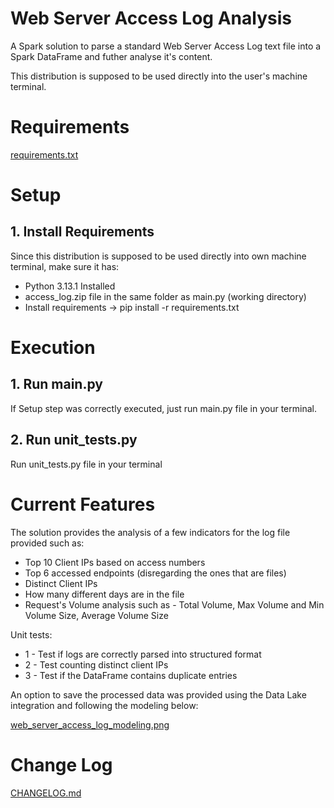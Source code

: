 # Web Server Access Log Analysis

A Spark solution to parse a standard Web Server Access Log text file into a Spark DataFrame and futher analyse it's content.

This distribution is supposed to be used directly into the user's machine terminal.


# Requirements

[requirements.txt](/web_server_access_log/requirements.txt)


# Setup

## 1. Install Requirements

Since this distribution is supposed to be used directly into own machine terminal, make sure it has:
* Python 3.13.1 Installed
* access_log.zip file in the same folder as main.py (working directory)
* Install requirements -> pip install -r requirements.txt


# Execution

## 1. Run main.py

If Setup step was correctly executed, just run main.py file in your terminal.

## 2. Run unit_tests.py

Run unit_tests.py file in your terminal


# Current Features

The solution provides the analysis of a few indicators for the log file provided such as:
  * Top 10 Client IPs based on access numbers
  * Top 6 accessed endpoints (disregarding the ones that are files)
  * Distinct Client IPs
  * How many different days are in the file
  * Request's Volume analysis such as - Total Volume, Max Volume and Min Volume Size, Average Volume Size

Unit tests:
  * 1 - Test if logs are correctly parsed into structured format
  * 2 - Test counting distinct client IPs
  * 3 - Test if the DataFrame contains duplicate entries

An option to save the processed data was provided using the Data Lake integration and following the modeling below:

[web_server_access_log_modeling.png](web_server_access_log_modeling.png)


# Change Log

[CHANGELOG.md](/web_server_access_log/CHANGELOG.md)
